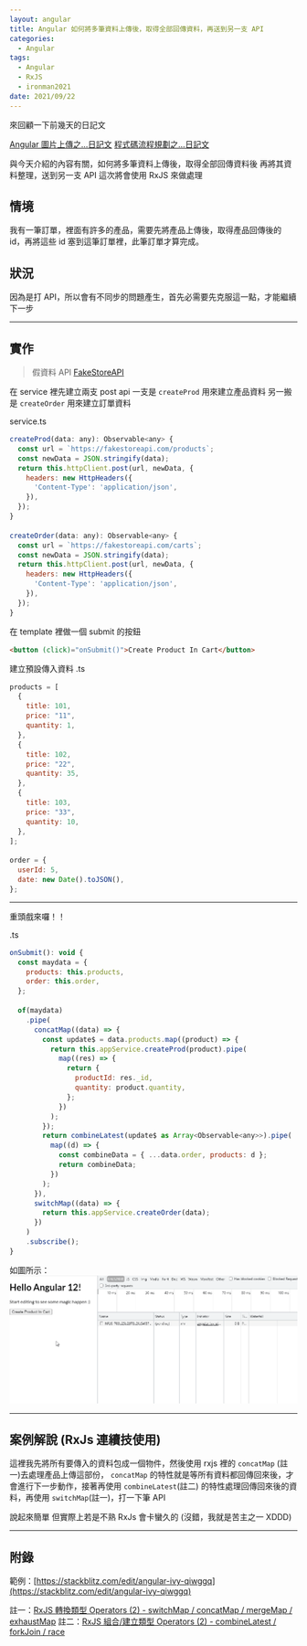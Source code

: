 ```yaml
---
layout: angular
title: Angular 如何將多筆資料上傳後，取得全部回傳資料，再送到另一支 API
categories:
  - Angular
tags:
  - Angular
  - RxJS
  - ironman2021
date: 2021/09/22
---
```


來回顧一下前幾天的日記文

[Angular 圖片上傳之...日記文](https://ithelp.ithome.com.tw/articles/10264083)
[程式碼流程規劃之...日記文](https://ithelp.ithome.com.tw/articles/10266565)

與今天介紹的內容有關，如何將多筆資料上傳後，取得全部回傳資料後
再將其資料整理，送到另一支 API
這次將會使用 RxJS 來做處理

## 情境

我有一筆訂單，裡面有許多的產品，需要先將產品上傳後，取得產品回傳後的 id，再將這些 id 塞到這筆訂單裡，此筆訂單才算完成。

## 狀況

因為是打 API，所以會有不同步的問題產生，首先必需要先克服這一點，才能繼續下一步

---

## 實作

> 假資料 API [FakeStoreAPI](https://fakestoreapi.com/docs)

在 service 裡先建立兩支 post api
一支是 `createProd` 用來建立產品資料
另一搬是 `createOrder` 用來建立訂單資料

service.ts

```js
createProd(data: any): Observable<any> {
  const url = `https://fakestoreapi.com/products`;
  const newData = JSON.stringify(data);
  return this.httpClient.post(url, newData, {
    headers: new HttpHeaders({
      'Content-Type': 'application/json',
    }),
  });
}

createOrder(data: any): Observable<any> {
  const url = `https://fakestoreapi.com/carts`;
  const newData = JSON.stringify(data);
  return this.httpClient.post(url, newData, {
    headers: new HttpHeaders({
      'Content-Type': 'application/json',
    }),
  });
}
```

在 template 裡做一個 submit 的按鈕

```html
<button (click)="onSubmit()">Create Product In Cart</button>
```

建立預設傳入資料
.ts

```js
products = [
  {
    title: 101,
    price: "11",
    quantity: 1,
  },
  {
    title: 102,
    price: "22",
    quantity: 35,
  },
  {
    title: 103,
    price: "33",
    quantity: 10,
  },
];

order = {
  userId: 5,
  date: new Date().toJSON(),
};
```

---

重頭戲來囉！！

.ts

```js
onSubmit(): void {
  const maydata = {
    products: this.products,
    order: this.order,
  };

  of(maydata)
    .pipe(
      concatMap((data) => {
        const update$ = data.products.map((product) => {
          return this.appService.createProd(product).pipe(
            map((res) => {
              return {
                productId: res._id,
                quantity: product.quantity,
              };
            })
          );
        });
        return combineLatest(update$ as Array<Observable<any>>).pipe(
          map((d) => {
            const combineData = { ...data.order, products: d };
            return combineData;
          })
        );
      }),
      switchMap((data) => {
        return this.appService.createOrder(data);
      })
    )
    .subscribe();
}
```

如圖所示：
![](assets/images/ironman/ng_rxjs-create/JnNZsr8.gif)

---

## 案例解說 (RxJs 連續技使用)

這裡我先將所有要傳入的資料包成一個物件，然後使用 rxjs 裡的 `concatMap` (註一)去處理產品上傳這部份，
`concatMap` 的特性就是等所有資料都回傳回來後，才會進行下一步動作，接著再使用 `combineLatest`(註二) 的特性處理回傳回來後的資料，再使用 `switchMap`(註一)，打一下筆 API

說起來簡單 但實際上若是不熟 RxJs 會卡蠻久的 (沒錯，我就是苦主之一 XDDD)

---

## 附錄

範例：[https://stackblitz.com/edit/angular-ivy-qiwggq](https://stackblitz.com/edit/angular-ivy-qiwggq)

註一：[RxJS 轉換類型 Operators (2) - switchMap / concatMap / mergeMap / exhaustMap](https://ithelp.ithome.com.tw/articles/10248745)
註二：[RxJS 組合/建立類型 Operators (2) - combineLatest / forkJoin / race](https://ithelp.ithome.com.tw/articles/10247915)

